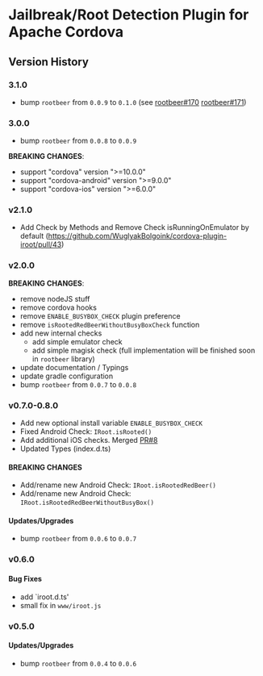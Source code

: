# Jailbreak/Root Detection Plugin for Apache Cordova

## Version History

### 3.1.0

- bump `rootbeer` from `0.0.9` to `0.1.0` (see [rootbeer#170](scottyab/rootbeer#170) [rootbeer#171](scottyab/rootbeer#171))


### 3.0.0

- bump `rootbeer` from `0.0.8` to `0.0.9`

**BREAKING CHANGES**:

- support "cordova" version ">=10.0.0"
- support "cordova-android" version ">=9.0.0"
- support "cordova-ios" version ">=6.0.0"

### v2.1.0

- Add Check by Methods and Remove Check isRunningOnEmulator by default (https://github.com/WuglyakBolgoink/cordova-plugin-iroot/pull/43)

### v2.0.0

**BREAKING CHANGES**:

- remove nodeJS stuff
- remove cordova hooks
- remove `ENABLE_BUSYBOX_CHECK` plugin preference
- remove `isRootedRedBeerWithoutBusyBoxCheck` function
- add new internal checks
    - add simple emulator check
    - add simple magisk check (full implementation will be finished soon in `rootbeer` library)
- update documentation / Typings
- update gradle configuration
- bump `rootbeer` from `0.0.7` to `0.0.8`


### v0.7.0-0.8.0

- Add new optional install variable `ENABLE_BUSYBOX_CHECK`
- Fixed Android Check: `IRoot.isRooted()`
- Add additional iOS checks. Merged [PR#8](https://github.com/WuglyakBolgoink/cordova-plugin-iroot/pull/8)
- Updated Types (index.d.ts)

#### BREAKING CHANGES

- Add/rename new Android Check: `IRoot.isRootedRedBeer()`
- Add/rename new Android Check: `IRoot.isRootedRedBeerWithoutBusyBox()`

#### Updates/Upgrades

- bump `rootbeer` from `0.0.6` to `0.0.7`


### v0.6.0

#### Bug Fixes

* add `iroot.d.ts'
* small fix in `www/iroot.js`

### v0.5.0

#### Updates/Upgrades

- bump `rootbeer` from `0.0.4` to `0.0.6`

